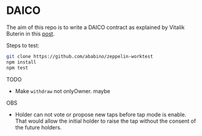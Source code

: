 # DAICO

The aim of this repo is to write a DAICO contract as explained by Vitalik Buterin in this [post](https://ethresear.ch/t/explanation-of-daicos/465).

Steps to test:

```bash
git clone https://github.com/ababino/zeppelin-worktest
npm install
npm test
```

TODO

* Make `withdraw` not onlyOwner. maybe

 OBS

 * Holder can not vote or propose new taps before tap mode is enable. That would allow the initial holder to raise the tap without the consent of the future holders.
